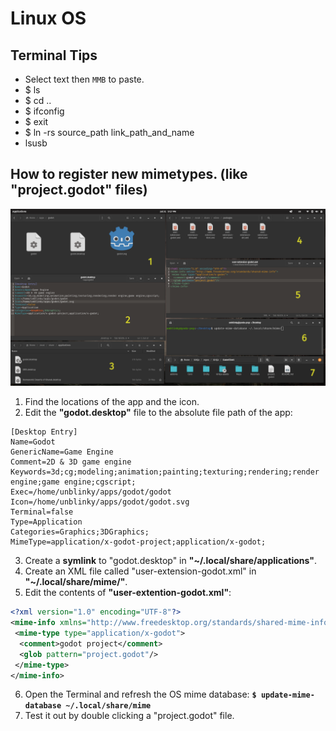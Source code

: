 # Linux OS

## Terminal Tips
- Select text then `MMB` to paste.
- $ ls
- $ cd ..
- $ ifconfig
- $ exit
- $ ln -rs source_path link_path_and_name
- lsusb

## How to register new mimetypes. (like "project.godot" files)
![Associating Mimetype](docs/godot_mimetype.png)

1. Find the locations of the app and the icon.
1. Edit the **"godot.desktop"** file to the absolute file path of the app:

```
[Desktop Entry]
Name=Godot
GenericName=Game Engine
Comment=2D & 3D game engine
Keywords=3d;cg;modeling;animation;painting;texturing;rendering;render engine;game engine;cgscript;
Exec=/home/unblinky/apps/godot/godot
Icon=/home/unblinky/apps/godot/godot.svg
Terminal=false
Type=Application
Categories=Graphics;3DGraphics;
MimeType=application/x-godot-project;application/x-godot;
```
3. Create a **symlink** to "godot.desktop" in **"~/.local/share/applications"**.
1. Create an XML file called "user-extension-godot.xml" in **"~/.local/share/mime/"**.
1. Edit the contents of **"user-extention-godot.xml"**:

```xml
<?xml version="1.0" encoding="UTF-8"?>
<mime-info xmlns="http://www.freedesktop.org/standards/shared-mime-info">
 <mime-type type="application/x-godot">
  <comment>godot project</comment>
  <glob pattern="project.godot"/>
 </mime-type>
</mime-info>
```
6. Open the Terminal and refresh the OS mime database: **`$ update-mime-database ~/.local/share/mime`**
1. Test it out by double clicking a "project.godot" file.
